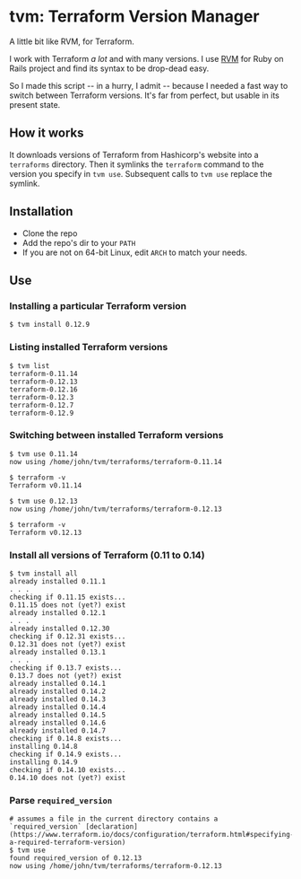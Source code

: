 # tvm: Terraform Version Manager
A little bit like RVM, for Terraform.

I work with Terraform *a lot* and with many versions. I use [RVM](http://rvm.io/) for Ruby on Rails project and find its syntax to be drop-dead easy.

So I made this script -- in a hurry, I admit -- because I needed a fast way to switch between Terraform versions. It's far from perfect, but usable in its present state.

## How it works
It downloads versions of Terraform from Hashicorp's website into a `terraforms` directory. Then it symlinks the `terraform` command to the version you specify in `tvm use`. Subsequent calls to `tvm use` replace the symlink.

## Installation
* Clone the repo
* Add the repo's dir to your `PATH`
* If you are not on 64-bit Linux, edit `ARCH` to match your needs.

## Use
### Installing a particular Terraform version
```
$ tvm install 0.12.9
```

### Listing installed Terraform versions
```
$ tvm list
terraform-0.11.14
terraform-0.12.13
terraform-0.12.16
terraform-0.12.3
terraform-0.12.7
terraform-0.12.9
```

### Switching between installed Terraform versions
```
$ tvm use 0.11.14
now using /home/john/tvm/terraforms/terraform-0.11.14

$ terraform -v
Terraform v0.11.14

$ tvm use 0.12.13
now using /home/john/tvm/terraforms/terraform-0.12.13

$ terraform -v
Terraform v0.12.13
```

### Install all versions of Terraform (0.11 to 0.14)
```
$ tvm install all
already installed 0.11.1
. . .
checking if 0.11.15 exists...
0.11.15 does not (yet?) exist
already installed 0.12.1
. . .
already installed 0.12.30
checking if 0.12.31 exists...
0.12.31 does not (yet?) exist
already installed 0.13.1
. . .
checking if 0.13.7 exists...
0.13.7 does not (yet?) exist
already installed 0.14.1
already installed 0.14.2
already installed 0.14.3
already installed 0.14.4
already installed 0.14.5
already installed 0.14.6
already installed 0.14.7
checking if 0.14.8 exists...
installing 0.14.8
checking if 0.14.9 exists...
installing 0.14.9
checking if 0.14.10 exists...
0.14.10 does not (yet?) exist
```

### Parse `required_version`
```
# assumes a file in the current directory contains a `required_version` [declaration](https://www.terraform.io/docs/configuration/terraform.html#specifying-a-required-terraform-version)
$ tvm use
found required_version of 0.12.13
now using /home/john/tvm/terraforms/terraform-0.12.13
```

